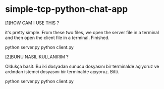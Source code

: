# simple-tcp-python-chat-app

[1]HOW CAM I USE THIS ?

it's pretty simple. From these two files, we open the server file in a terminal and then open the client file in a terminal. Finished.

python server.py
python client.py

[2]BUNU NASIL KULLANIRIM ?

Oldukça basit. Bu iki dosyadan sunucu dosyasını bir terminalde açıyoruz ve ardından istemci dosyasını bir terminalde açıyoruz. Bitti.

python server.py
python client.py
